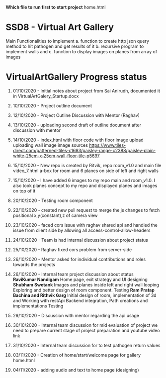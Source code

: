 **Which file to run first to start project**
home.html

# SSD8 - Virtual Art Gallery

Main Functionalities to implement
a. function to create http json query method to hit pathogen and get results of it
b. recursive program to implement walls and 
c. function to display images on planes from array of images



# VirtualArtGallery Progress status

1. 01/10/2020 - Initial notes about project from Sai Anirudh, documented it in VirtualArtGalery_Startup.docx
2. 10/10/2020 - Project outline document 
3. 12/10/2020 - Project Outline Discussion with Mentor (Raghav)
4. 13/10/2020 - uploading second draft of outline document after discussion with mentor
5. 14/10/2020 - index.html with floor code with floor image upload
                        uploading wall image
                        image sources 
                        https://www.tiles-direct.com/patterned-tiles-c1683/paisley-range-c2388/paisley-plain-white-25cm-x-25cm-wall-floor-tile-p5697

6. 15/10/2020 - New repo is created by Ritvik, repo room_v1.0 and main file video_7.html
                a-box for room and 6 planes on side of left and right walls

7. 15/10/2020 - I have added 6 images to my repo main and room_v1.0.
                I also took planes concept to my repo and displayed planes and images on top of it
8. 20/10/2020 - Testing room component
9. 22/10/2020 - created new pull request to merge the js changes to fetch positional x,y(constant),z of camera view
10. 23/10/2020 -  faced cors issue with raghav shared api and handled the issue from client side by 
                    allowing all access-control-allow-headers
11. 24/10/2020 - Team is had internal discussion about project status
12. 25/10/2020 - Raghav fixed cors problem from server-side
13. 26/10/2020 - Mentor asked for individual contributions and roles towards the projects
14. 26/10/2020 - Internal team project discussion about status             
                **RaviKumar Nandigam**
                Home page, exit strategy and UI designing
                **Shubham Swetank**
                Images and planes inside left and right wall looping
                Exploring and better design of room component.
                Testing
                **Ram Pratap Bachina and Rithvik Garg**
                Initial design of room, implementation of 3d and Working with restApi
                Backend integration, Path creations and implementations
                Testing

15. 29/10/2020 - Discussion with mentor regarding the api usage
16. 30/10/2020 - Internal team discussion for mid evaluation of project we need to prepare current stage 
                    of project preparation and youtube video link 
17. 31/10/2020 - Internal team discussion for to test pathogen return values
18. 03/11/2020 - Creation of home/start/welcome page for gallery home.html
19. 04/11/2020 - adding audio and text to home page (designing)

     
